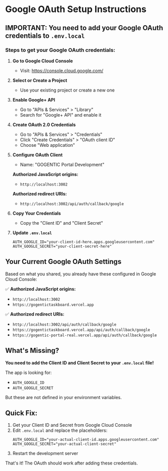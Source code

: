 # Google OAuth Setup Instructions

## IMPORTANT: You need to add your Google OAuth credentials to `.env.local`

### Steps to get your Google OAuth credentials:

1. **Go to Google Cloud Console**
   - Visit: https://console.cloud.google.com/

2. **Select or Create a Project**
   - Use your existing project or create a new one

3. **Enable Google+ API**
   - Go to "APIs & Services" > "Library"
   - Search for "Google+ API" and enable it

4. **Create OAuth 2.0 Credentials**
   - Go to "APIs & Services" > "Credentials"
   - Click "Create Credentials" > "OAuth client ID"
   - Choose "Web application"

5. **Configure OAuth Client**
   - Name: "GOGENTIC Portal Development"

   **Authorized JavaScript origins:**
   - `http://localhost:3002`

   **Authorized redirect URIs:**
   - `http://localhost:3002/api/auth/callback/google`

6. **Copy Your Credentials**
   - Copy the "Client ID" and "Client Secret"

7. **Update `.env.local`**
   ```env
   AUTH_GOOGLE_ID="your-client-id-here.apps.googleusercontent.com"
   AUTH_GOOGLE_SECRET="your-client-secret-here"
   ```

## Your Current Google OAuth Settings

Based on what you shared, you already have these configured in Google Cloud Console:

✅ **Authorized JavaScript origins:**

- `http://localhost:3002`
- `https://gogentictaskboard.vercel.app`

✅ **Authorized redirect URIs:**

- `http://localhost:3002/api/auth/callback/google`
- `https://gogentictaskboard.vercel.app/api/auth/callback/google`
- `https://gogentic-portal-real.vercel.app/api/auth/callback/google`

## What's Missing?

**You need to add the Client ID and Client Secret to your `.env.local` file!**

The app is looking for:

- `AUTH_GOOGLE_ID`
- `AUTH_GOOGLE_SECRET`

But these are not defined in your environment variables.

## Quick Fix:

1. Get your Client ID and Secret from Google Cloud Console
2. Edit `.env.local` and replace the placeholders:
   ```env
   AUTH_GOOGLE_ID="your-actual-client-id.apps.googleusercontent.com"
   AUTH_GOOGLE_SECRET="your-actual-client-secret"
   ```
3. Restart the development server

That's it! The OAuth should work after adding these credentials.
